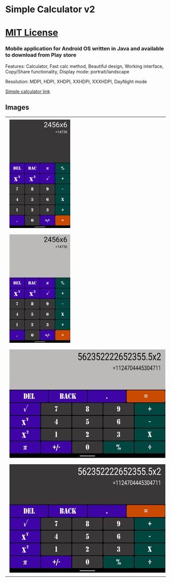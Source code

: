 # Simple Calculator v2
# [MIT License](LICENSE)

### Mobile application for Android OS written in Java and available to download from Play store

<p>Features: Calculator, Fast calc method, Beautiful design, Working interface, Copy/Share functionality, Display mode: portrait/landscape</p>
<p>Resolution: MDPI, HDPI, XHDPI, XXHDPI, XXXHDPI, DayNight mode</p>

<a href="https://play.google.com/store/apps/details?id=com.martinatanasov.simplecalculatorv2">Simple calculator link</a>

## Images


<table>
    <tr>
        <td><img src="images/1.png" height=340 style="max-height: 466px; margin: 6px;" alt="Calculator 1"></td>
    </tr>
    <tr>
        <td><img src="images/2.png" height=340 style="max-height: 466px; margin: 6px;" alt="Calculator 2"></td>
    </tr>
    <tr>
        <td><img src="images/3.png" height=340 style="max-height: 466px; margin: 6px;" alt="Calculator 3"></td>
    </tr>    
    <tr>
        <td><img src="images/4.png" height=340 style="max-height: 466px; margin: 6px;" alt="Calculator 4"></td>
    </tr>
</table>


